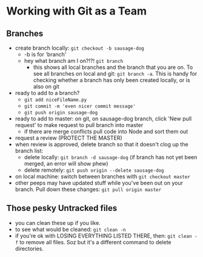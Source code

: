 # Working with Git as a Team

## Branches
- create branch locally: `git checkout -b sausage-dog`
  - -b is for 'branch'
  - hey what branch am I on?!?! `git branch`
    - this shows all local branches and the branch that you are on. To see all branches on local and git: `git branch -a`. This is handy for checking whether a branch has only been created locally, or is also on git
- ready to add to a branch?
  - `git add niceFileName.py`
  - `git commit -m 'even nicer commit message'`
  - `git push origin sausage-dog`
- ready to add to master: on git, on sausage-dog branch, click 'New pull request' to make request to pull branch into master
  - if there are merge conflicts pull code into Node and sort them out
- request a review (PROTECT THE MASTER)
- when review is approved, delete branch so that it doesn't clog up the branch list:
  - delete locally: `git branch -d sausage-dog` (if branch has not yet been merged, an error will show phew)
  - delete remotely: `git push origin --delete sausage-dog`
- on local machine: switch between branches with `git checkout master`
- other peeps may have updated stuff while you've been out on your branch. Pull down these changes: `git pull origin master`

## Those pesky Untracked files
- you can clean these up if you like.
- to see what would be cleaned: `git clean -n`
- if you're ok with LOSING EVERYTHING LISTED THERE, then: `git clean -f` to remove all files. Soz but it's a different command to delete directories.
